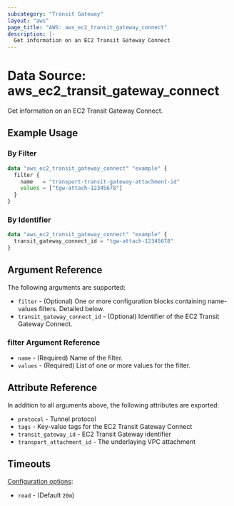 ```yaml
---
subcategory: "Transit Gateway"
layout: "aws"
page_title: "AWS: aws_ec2_transit_gateway_connect"
description: |-
  Get information on an EC2 Transit Gateway Connect
---
```


# Data Source: aws_ec2_transit_gateway_connect

Get information on an EC2 Transit Gateway Connect.

## Example Usage

### By Filter

```terraform
data "aws_ec2_transit_gateway_connect" "example" {
  filter {
    name   = "transport-transit-gateway-attachment-id"
    values = ["tgw-attach-12345678"]
  }
}
```

### By Identifier

```terraform
data "aws_ec2_transit_gateway_connect" "example" {
  transit_gateway_connect_id = "tgw-attach-12345678"
}
```

## Argument Reference

The following arguments are supported:

* `filter` - (Optional) One or more configuration blocks containing name-values filters. Detailed below.
* `transit_gateway_connect_id` - (Optional) Identifier of the EC2 Transit Gateway Connect.

### filter Argument Reference

* `name` - (Required) Name of the filter.
* `values` - (Required) List of one or more values for the filter.

## Attribute Reference

In addition to all arguments above, the following attributes are exported:

* `protocol` - Tunnel protocol
* `tags` - Key-value tags for the EC2 Transit Gateway Connect
* `transit_gateway_id` - EC2 Transit Gateway identifier
* `transport_attachment_id` - The underlaying VPC attachment

## Timeouts

[Configuration options](https://www.terraform.io/docs/configuration/blocks/resources/syntax.html#operation-timeouts):

- `read` - (Default `20m`)
